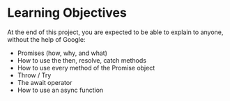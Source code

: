 <h1>Learning Objectives</h1>

<p>At the end of this project, you are expected to be able to explain to anyone, without the help of Google:</p>
<ul>
<li>Promises (how, why, and what)</li>
<li>How to use the then, resolve, catch methods</li>
<li>How to use every method of the Promise object</li>
<li>Throw / Try</li>
<li>The await operator</li>
<li>How to use an async function</li>
</ul>
